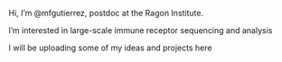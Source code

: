 Hi, I’m @mfgutierrez, postdoc at the Ragon Institute. 

I’m interested in large-scale immune receptor sequencing and analysis

I will be uploading some of my ideas and projects here

<!---
mfgutierrez/mfgutierrez is a ✨ special ✨ repository because its `README.md` (this file) appears on your GitHub profile.
You can click the Preview link to take a look at your changes.
--->
